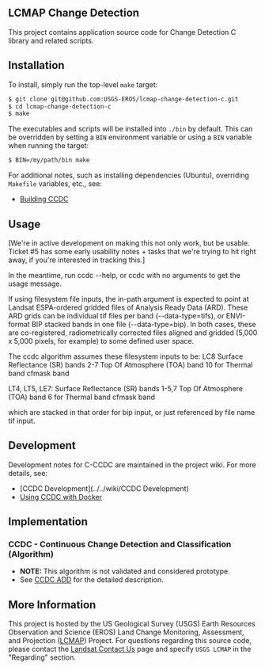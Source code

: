 ## LCMAP Change Detection

This project contains application source code for Change Detection C library
and related scripts.


## Installation

To install, simply run the top-level ``make`` target:

```bash
$ git clone git@github.com:USGS-EROS/lcmap-change-detection-c.git
$ cd lcmap-change-detection-c
$ make
```

The executables and scripts will be installed into ``./bin`` by default. This
can be overridden by setting a ``BIN`` environment variable or using a ``BIN``
variable when running the target:

```bash
$ BIN=/my/path/bin make
```

For additional notes, such as installing dependencies (Ubuntu), overriding
``Makefile`` variables, etc., see:

* [Building CCDC](../..//wiki/Building-CCDC)


## Usage

[We're in active development on making this not only work, but be usable.
Ticket #5 has some early usability notes + tasks that we're trying to hit right
away, if you're interested in tracking this.]

In the meantime, run ccdc --help, or ccdc with no arguments to get the usage
message.

If using filesystem file inputs, the in-path argument is expected to point at
Landsat ESPA-ordered gridded files of Analysis Ready Data (ARD).
These ARD grids can be individual tif files per band (--data-type=tifs),
or ENVI-format BIP stacked bands in one file (--data-type=bip).  In both
cases, these are co-registered, radiometrically corrected files aligned
and gridded (5,000 x 5,000 pixels, for example) to some defined user space.

The ccdc algorithm assumes these filesystem inputs to be:
  LC8
    Surface Reflectance (SR) bands 2-7
    Top Of Atmosphere (TOA) band 10 for Thermal band
    cfmask band

  LT4, LT5, LE7:
    Surface Reflectance (SR) bands 1-5,7
    Top Of Atmosphere (TOA) band 6 for Thermal band
    cfmask band

which are stacked in that order for bip input, or just referenced by file name
tif input.




## Development

Development notes for C-CCDC are maintained in the project wiki. For more
details, see:

 * [CCDC Development](../../wiki/CCDC Development)
 * [Using CCDC with Docker](../../CCDC-%26-Docker)


## Implementation

### CCDC - Continuous Change Detection and Classification (Algorithm)

* <b>NOTE:</b> This algorithm is not validated and considered prototype.
* See [CCDC ADD](http://landsat.usgs.gov/documents/ccdc_add.pdf) for the
  detailed description.


## More Information

This project is hosted by the US Geological Survey (USGS) Earth Resources
Observation and Science (EROS) Land Change Monitoring, Assessment, and
Projection ([LCMAP](https://github.com/USGS-EROS?utf8=%E2%9C%93&query=lcmap))
Project.  For questions regarding this source code, please contact the
[Landsat Contact Us](https://landsat.usgs.gov/contactus.php) page and specify
``USGS LCMAP`` in the "Regarding" section.
